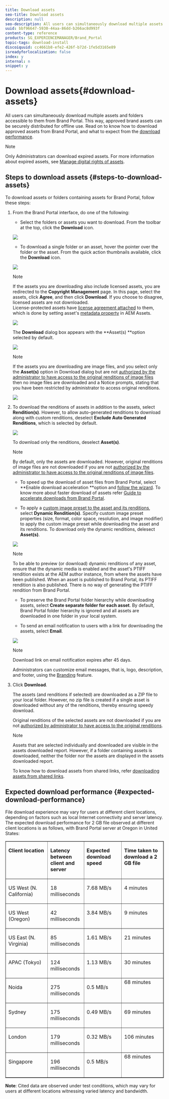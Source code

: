 ```yaml
---
title: Download assets
seo-title: Download assets
description: null
seo-description: All users can simultaneously download multiple assets and folders accessible to them. This way, approved brand assets can be securely distributed for offline use.
uuid: bbf96647-5930-44aa-86dd-b266ac8d993f
content-type: reference
products: SG_EXPERIENCEMANAGER/Brand_Portal
topic-tags: download-install
discoiquuid: cc4661b8-efe2-426f-b72d-1fe5d3165e89
isreadyforlocalization: false
index: y
internal: n
snippet: y
---
```


# Download assets{#download-assets}

All users can simultaneously download multiple assets and folders accessible to them from Brand Portal. This way, approved brand assets can be securely distributed for offline use. Read on to know how to download approved assets from Brand Portal, and what to expect from the [download performance](../using/brand-portal-download-users.md#main-pars_header).

>[!NOTE]
>
>Only Administrators can download expired assets. For more information about expired assets, see [Manage digital rights of assets](../using/manage-digital-rights-of-assets.md).

## Steps to download assets {#steps-to-download-assets}

To download assets or folders containing assets for Brand Portal, follow these steps:

1. From the Brand Portal interface, do one of the following:

    * Select the folders or assets you want to download. From the toolbar at the top, click the **Download** icon.

   ![](assets/DownloadAssets.png)

    * To download a single folder or an asset, hover the pointer over the folder or the asset. From the quick action thumbnails available, click the **Download** icon.

   ![](assets/DownloadSingleAsset.png)

   >[!NOTE]
   >
   >If the assets you are downloading also include licensed assets, you are redirected to the **Copyright Management** page. In this page, select the assets, click **Agree**, and then click **Download**. If you choose to disagree, licensed assets are not downloaded.  
   >License-protected assets have [license agreement attached](/content/help/en/experience-manager/6-4/assets/using/drm#main-pars_text) to them, which is done by setting asset's [metadata property](/content/help/en/experience-manager/6-4/assets/using/drm#main-pars_text) in AEM Assets.

   ![](assets/Licensed-Asset-download.png)

   The **Download** dialog box appears with the **Asset(s) **option selected by default.

   ![](assets/Donload-Assets-Dialog.png)

   >[!NOTE]
   >
   >If the assets you are downloading are image files, and you select only the **Asset(s)** option in Download dialog but are not [authorized by the administrator to have access to the original renditions of image files](../using/brand-portal-adding-users.md#main-pars_procedure_202029708) then no image files are downloaded and a Notice prompts, stating that you have been restricted by administrator to access original renditions.

   ![](assets/RestrictAccess-Note.png)

1. To download the renditions of assets in addition to the assets, select **Rendition(s)**. However, to allow auto-generated renditions to download along with custom renditions, deselect **Exclude Auto Generated Renditions**, which is selected by default.

   ![](assets/Exclude-Auto-Renditions.png)

   To download only the renditions, deselect **Asset(s)**.

   >[!NOTE]
   >
   >By default, only the assets are downloaded. However, original renditions of image files are not downloaded if you are not [authorized by the administrator to have access to the original renditions of image files](../using/brand-portal-adding-users.md#main-pars_procedure_202029708).

    * To speed up the download of asset files from Brand Portal, select **Enable download acceleration **option and [follow the wizard](../using/accelerated-download.md#main-pars_header_405749062). To know more about faster download of assets refer [Guide to accelerate downloads from Brand Portal](../using/accelerated-download.md).

    * To apply a [custom image preset to the asset and its renditions](../using/brand-portal-image-presets.md#Applyimagepresetswhendownloadingimages), select **Dynamic Rendition(s)**. Specify custom image preset properties (size, format, color space, resolution, and image modifier) to apply the custom image preset while downloading the asset and its renditions. To download only the dynamic renditions, delesect **Asset(s)**.

   ![](assets/Dynamic-Renditions.png)

   >[!NOTE]
   >
   >To be able to preview (or download) dynamic renditions of any asset, ensure that the dynamic media is enabled and the asset's PTIFF rendition exists at the AEM author instance, from where the assets have been published. When an asset is published to Brand Portal, its PTIFF rendition is also published. There is no way of generating the PTIFF rendition from Brand Portal.

    * To preserve the Brand Portal folder hierarchy while downloading assets, select **Create separate folder for each asset**. By default, Brand Portal folder hierarchy is ignored and all assets are downloaded in one folder in your local system.

    * To send an email notification to users with a link for downloading the assets, select **Email**.

   ![](assets/download-link.png)

   >[!NOTE]
   >
   >Download link on email notification expires after 45 days.
   >
   >
   >Administrators can customize email messages, that is, logo, description, and footer, using the [Branding](../using/brand-portal-branding.md) feature.

1. Click **Download**.

   The assets (and renditions if selected) are downloaded as a ZIP file to your local folder. However, no zip file is created if a single asset is downloaded without any of the renditions, thereby ensuring speedy download.

   Original renditions of the selected assets are not downloaded if you are not [authorized by administrator to have access to the original renditions](../using/brand-portal-adding-users.md#main-pars_procedure_202029708).

   >[!NOTE]
   >
   >Assets that are selected individually and downloaded are visible in the assets downloaded report. However, if a folder containing assets is downloaded, neither the folder nor the assets are displayed in the assets downloaded report.

   To know how to download assets from shared links, refer [downloading assets from shared links](../using/brand-portal-link-share.md#main-pars_header_1703469193).

## Expected download performance {#expected-download-performance}

File download experience may vary for users at different client locations, depending on factors such as local Internet connectivity and server latency. The expected download performance for 2 GB file observed at different client locations is as follows, with Brand Portal server at Oregon in United States:

<table border="1" cellpadding="0" cellspacing="0" width="661"> 
 <tbody>
  <tr>
   <td valign="top" width="156"><p><strong>Client location</strong></p> </td> 
   <td valign="top" width="103"><p><strong>Latency between client and server</strong></p> </td> 
   <td valign="top" width="129"><p><strong>Expected download speed</strong></p> </td> 
   <td valign="top" width="156"><p><strong>Time 
      <g class="gr_ gr_71 gr-alert gr_gramm gr_inline_cards gr_disable_anim_appear Grammar multiReplace" data-gr-id="71" id="71">
       taken
      </g> to download a 2 GB file</strong></p> </td> 
  </tr>
  <tr>
   <td valign="top" width="156"><p>US West (N. California)</p> </td> 
   <td valign="top" width="103"><p>18 milliseconds</p> </td> 
   <td valign="top" width="129"><p>7.68 MB/s</p> </td> 
   <td valign="top" width="156"><p>4 minutes</p> </td> 
  </tr>
  <tr>
   <td valign="top" width="156"><p>US West (Oregon)</p> </td> 
   <td valign="top" width="103"><p>42 milliseconds</p> </td> 
   <td valign="top" width="129"><p>3.84 MB/s</p> </td> 
   <td valign="top" width="156"><p>9 minutes</p> </td> 
  </tr>
  <tr>
   <td valign="top" width="156"><p>US East (N. Virginia)</p> </td> 
   <td valign="top" width="103"><p>85 milliseconds</p> </td> 
   <td valign="top" width="129"><p>1.61 MB/s</p> </td> 
   <td valign="top" width="156"><p>21 minutes</p> </td> 
  </tr>
  <tr>
   <td valign="top" width="156"><p>APAC (Tokyo)</p> </td> 
   <td valign="top" width="103"><p>124 milliseconds</p> </td> 
   <td valign="top" width="129"><p>1.13 MB/s</p> </td> 
   <td valign="top" width="156"><p>30 minutes</p> </td> 
  </tr>
  <tr>
   <td valign="top" width="156"><p>Noida</p> </td> 
   <td valign="top" width="103"><p>275 milliseconds</p> </td> 
   <td valign="top" width="129"><p>0.5 MB/s</p> </td> 
   <td valign="top" width="156">68 minutes</td> 
  </tr>
  <tr>
   <td valign="top" width="156"><p>Sydney</p> </td> 
   <td valign="top" width="103"><p>175 milliseconds</p> </td> 
   <td valign="top" width="129"><p>0.49 MB/s</p> </td> 
   <td valign="top" width="156"><p>69 minutes</p> </td> 
  </tr>
  <tr>
   <td valign="top" width="156"><p>London</p> </td> 
   <td valign="top" width="103"><p>179 milliseconds</p> </td> 
   <td valign="top" width="129"><p>0.32 MB/s</p> </td> 
   <td valign="top" width="156"><p>106 minutes</p> </td> 
  </tr>
  <tr>
   <td valign="top" width="156"><p>Singapore</p> </td> 
   <td valign="top" width="103"><p>196 milliseconds</p> </td> 
   <td valign="top" width="129"><p>0.5 MB/s<br /> </p> </td> 
   <td valign="top" width="156">68 minutes</td> 
  </tr>
 </tbody>
</table>

**Note**: Cited data are observed under test conditions, which may vary for users at different locations witnessing varied latency and bandwidth.
